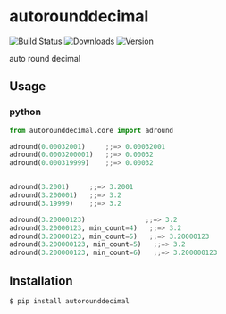 # autorounddecimal

[![Build Status](https://img.shields.io/travis/niitsuma/autorounddecimal/master.svg?style=flat-square)](https://travis-ci.org/niitsuma/autorounddecimal)
[![Downloads](https://pepy.tech/badge/hymiscniitsuma)](https://pepy.tech/project/autorounddecimal)
[![Version](https://img.shields.io/pypi/v/hymiscniitsuma.svg?style=flat-square)](https://pypi.python.org/pypi/autorounddecimal)

auto round decimal

## Usage

### python

```python
from autorounddecimal.core import adround

adround(0.00032001)     ;;=> 0.00032001
adround(0.0003200001)   ;;=> 0.00032
adround(0.000319999)    ;;=> 0.00032


adround(3.2001)     ;;=> 3.2001
adround(3.200001)   ;;=> 3.2
adround(3.19999)    ;;=> 3.2

adround(3.20000123)               ;;=> 3.2
adround(3.20000123, min_count=4)   ;;=> 3.2
adround(3.20000123, min_count=5)   ;;=> 3.20000123
adround(3.200000123, min_count=5)   ;;=> 3.2
adround(3.200000123, min_count=6)   ;;=> 3.200000123

```

## Installation

```shell
$ pip install autorounddecimal
```

